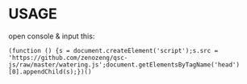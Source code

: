 # USAGE

open console &
input this: 
```
(function () {s = document.createElement('script');s.src = 'https://github.com/zenozeng/qsc-js/raw/master/watering.js';document.getElementsByTagName('head')[0].appendChild(s);})()
```

